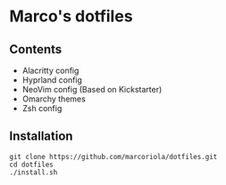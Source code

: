# Marco's dotfiles
## Contents
- Alacritty config
- Hyprland config
- NeoVim config (Based on Kickstarter)
- Omarchy themes
- Zsh config

## Installation
```
git clone https://github.com/marcoriola/dotfiles.git
cd dotfiles
./install.sh
```
